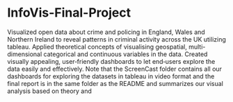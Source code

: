 # InfoVis-Final-Project

Visualized open data about crime and policing in England, Wales and Northern Ireland to reveal patterns in criminal activity across the UK utilizing tableau. Applied theoretical concepts of visualising geospatial, multi-dimensional categorical and continuous variables in the data. Created visually appealing, user‑friendly dashboards to let end‑users explore the data easily and effectively. Note that the ScreenCast folder contains all our dashboards for exploring the datasets in tableau in video format and the final report is in the same folder as the README and summarizes our visual analysis based on theory and

